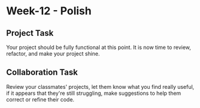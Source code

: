 # Week-12 - Polish

## Project Task

Your project should be fully functional at this point.  It is now time to review, refactor, and make your project shine.

## Collaboration Task

Review your classmates' projects, let them know what you find really useful, if it appears that they're still struggling, make suggestions to help them correct or refine their code.
